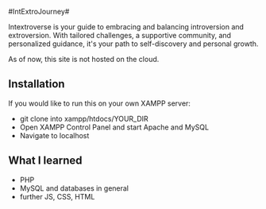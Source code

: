 #IntExtroJourney#

Intextroverse is your guide to embracing and balancing introversion and extroversion. With tailored challenges, a supportive community, and personalized guidance, it's your path to self-discovery and personal growth.

As of now, this site is not hosted on the cloud.

## Installation ##
If you would like to run this on your own XAMPP server:
- git clone into xampp/htdocs/YOUR_DIR
- Open XAMPP Control Panel and start Apache and MySQL
- Navigate to localhost


## What I learned ##

- PHP
- MySQL and databases in general
- further JS, CSS, HTML

